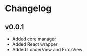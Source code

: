 # Changelog

## v0.0.1

- Added core manager
- Added React wrapper
- Added LoaderView and ErrorView
